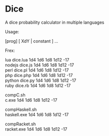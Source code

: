 Dice
====

A dice probability calculator in multiple languages

Usage:

[prog] [ XdY | constant ] ...

Frex:

lua dice.lua 1d4 1d6 1d8 1d12 -17  
nodejs dice.js 1d4 1d6 1d8 1d12 -17  
perl dice.pl 1d4 1d6 1d8 1d12 -17  
php dice.php 1d4 1d6 1d8 1d12 -17  
python dice.py 1d4 1d6 1d8 1d12 -17  
ruby dice.rb 1d4 1d6 1d8 1d12 -17  

compC.sh  
c.exe 1d4 1d6 1d8 1d12 -17  

compHaskell.sh  
haskell.exe 1d4 1d6 1d8 1d12 -17  

compRacket.sh  
racket.exe 1d4 1d6 1d8 1d12 -17  

